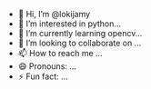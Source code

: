 - 👋 Hi, I’m @lokijamy
- 👀 I’m interested in python...
- 🌱 I’m currently learning opencv...
- 💞️ I’m looking to collaborate on ...
- 📫 How to reach me ...
- 😄 Pronouns: ...
- ⚡ Fun fact: ...

<!---
lokijamy/lokijamy is a ✨ special ✨ repository because its `README.md` (this file) appears on your GitHub profile.
You can click the Preview link to take a look at your changes.
--->
